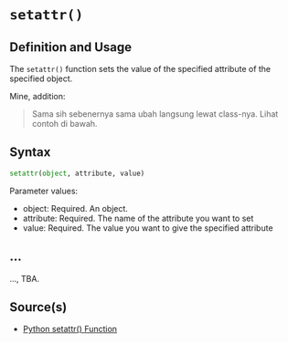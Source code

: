 # `setattr()`

## Definition and Usage

The `setattr()` function sets the value of the specified attribute of the specified object.

Mine, addition:
> Sama sih sebenernya sama ubah langsung lewat class-nya. Lihat contoh di bawah.

## Syntax

```python
setattr(object, attribute, value)
```

Parameter values:
- object: Required. An object.
- attribute: Required. The name of the attribute you want to set
- value: Required. The value you want to give the specified attribute

## ...

..., TBA.

## Source(s)

- [Python setattr() Function](https://www.w3schools.com/python/ref_func_setattr.asp)
